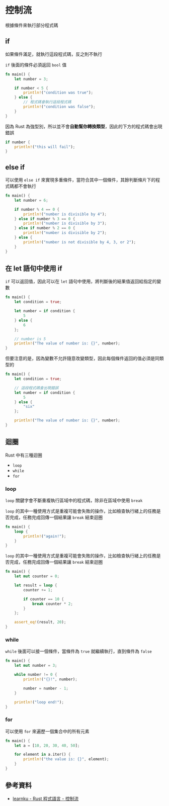 # 控制流

根據條件來執行部分程式碼

## if

如果條件滿足，就執行這段程式碼，反之則不執行

`if` 後面的條件必須返回 `bool` 值

```rust
fn main() {
    let number = 3;

    if number < 5 {
        println!("condition was true");
    } else {
        // 程式碼會執行這段程式碼
        println!("condition was false");
    }
}
```

因為 Rust 為強型別，所以並不會**自動幫你轉換類型**，因此的下方的程式碼會出現錯誤

```rust
if number {
    println!("this will fail");
}
```

## else if

可以使用 `else if` 來實現多重條件，當符合其中一個條件，其餘判斷條片下的程式碼都不會執行

```rust
fn main() {
    let number = 6;

    if number % 4 == 0 {
        println!("number is divisible by 4");
    } else if number % 3 == 0 {
        println!("number is divisible by 3");
    } else if number % 2 == 0 {
        println!("number is divisible by 2");
    } else {
        println!("number is not divisible by 4, 3, or 2");
    }
}
```

## 在 let 語句中使用 if

`if` 可以返回值，因此可以在 `let` 語句中使用，將判斷後的結果值返回給指定的變數

```rust
fn main() {
    let condition = true;

    let number = if condition {
        5
    } else {
        6
    };

    // number is 5
    println!("The value of number is: {}", number);
}
```

但要注意的是，因為變數不允許隨意改變類型，因此每個條件返回的值必須是同類型的

```rust
fn main() {
    let condition = true;

    // 這段程式碼會出現錯誤
    let number = if condition {
        5
    } else {
        "six"
    };

    println!("The value of number is: {}", number);
}
```

## 迴圈

Rust 中有三種迴圈

- `loop`
- `while`
- `for`

### loop

`loop` 關鍵字會不斷重複執行區域中的程式碼，除非在區域中使用 `break`

`loop` 的其中一種使用方式是重複可能會失敗的操作，比如檢查執行緒上的任務是否完成，任務完成回傳一個結果讓 `break` 結束迴圈

```rust
fn main() {
    loop {
        println!("again!");
    }
}
```

`loop` 的其中一種使用方式是重複可能會失敗的操作，比如檢查執行緒上的任務是否完成，任務完成回傳一個結果讓 `break` 結束迴圈

```rust
fn main() {
    let mut counter = 0;

    let result = loop {
        counter += 1;

        if counter == 10 {
            break counter * 2;
        }
    };

    assert_eq!(result, 20);
}
```

### while

`while` 後面可以接一個條件，當條件為 `true` 就繼續執行，直到條件為 `false`

```rust
fn main() {
    let mut number = 3;

    while number != 0 {
        println!("{}!", number);

        number = number - 1;
    }

    println!("loop end!");
}
```

### for

可以使用 `for` 來遍歷一個集合中的所有元素

```rust
fn main() {
    let a = [10, 20, 30, 40, 50];

    for element in a.iter() {
        println!("the value is: {}", element);
    }
}
```

## 參考資料

- [learnku - Rust 程式語言 - 控制流](https://learnku.com/docs/rust-lang/2018/ch03-05-control-flow/4503)
